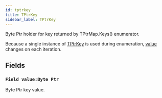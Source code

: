 ```yaml
---
id: tptrkey
title: TPtrKey
sidebar_label: TPtrKey
---
```


Byte Ptr holder for key returned by TPtrMap.Keys() enumerator.


Because a single instance of [TPtrKey](../../../brl/brl.map/tptrkey) is used during enumeration, [value](../../../brl/brl.map/tptrkey/#field-value-byte-ptr) changes on each iteration.


## Fields

### `Field value:Byte Ptr`

Byte Ptr key value.


